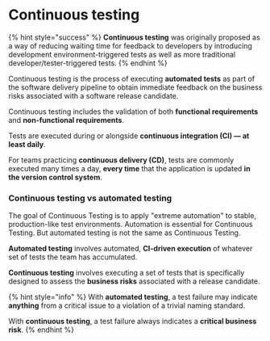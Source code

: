 # Continuous testing

{% hint style="success" %}
**Continuous testing** was originally proposed as a way of reducing waiting time for feedback to developers by introducing development environment-triggered tests as well as more traditional developer/tester-triggered tests.
{% endhint %}

Continuous testing is the process of executing **automated tests** as part of the software delivery pipeline to obtain immediate feedback on the business risks associated with a software release candidate.

Continuous testing includes the validation of both **functional requirements** and **non-functional requirements**.

Tests are executed during or alongside **continuous integration \(CI\) — at least daily**.

For teams practicing **continuous delivery \(CD\)**, tests are commonly executed many times a day, **every time** that the application is updated **in the version control system**.

### Continuous testing vs automated testing

The goal of Continuous Testing is to apply "extreme automation" to stable, production-like test environments. Automation is essential for Continuous Testing. But automated testing is not the same as Continuous Testing.

**Automated testing** involves automated, **CI-driven execution** of whatever set of tests the team has accumulated.

**Continuous testing** involves executing a set of tests that is specifically designed to assess the **business risks** associated with a release candidate.

{% hint style="info" %}
With **automated testing**, a test failure may indicate **anything** from a critical issue to a violation of a trivial naming standard.

With **continuous testing**, a test failure always indicates a **critical business risk**.
{% endhint %}

